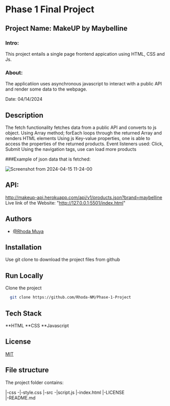 # Phase 1 Final Project
 ## Project Name: MakeUP by Maybelline
### Intro: 
This project entails a single page frontend appication using  HTML, CSS and Js.

### About:
The applicatiion uses asynchronous javascript to interact with a public API and render some data to the webpage.

Date: 04/14/2024

## Description
The fetch functionality fetches data from a public API and converts to js object.
Using Array method; forEach loops through the returned Array and renders HTML elements
Using js Key-value properties, one is able to access the properties of the returned products.
Event listeners used:  Click, Submit
Using the navigation tags, use can load more products

###Example of json data that is fetched:

![Screenshot from 2024-04-15 11-24-00](https://github.com/Rhoda-NM/Phase-1-Project/assets/56297292/66d580a4-e02f-41b4-8a5f-6194854c6b23)



## API: 
http://makeup-api.herokuapp.com/api/v1/products.json?brand=maybelline
Live link of the Website:   "http://127.0.0.1:5501/index.html"

## Authors

- [@Rhoda Muya](https://www.github.com/Rhoda-NM)


## Installation

Use git clone to download the project files from github
## Run Locally

Clone the project

```bash
  git clone https://github.com/Rhoda-NM/Phase-1-Project
```



## Tech Stack
**HTML
**CSS
**Javascript



## License

[MIT](https://choosealicense.com/licenses/mit/)


## File structure
The project folder contains:

|-css -|-style.css
|-src -|script.js 
|-index.html
|-LICENSE    
|-README.md
